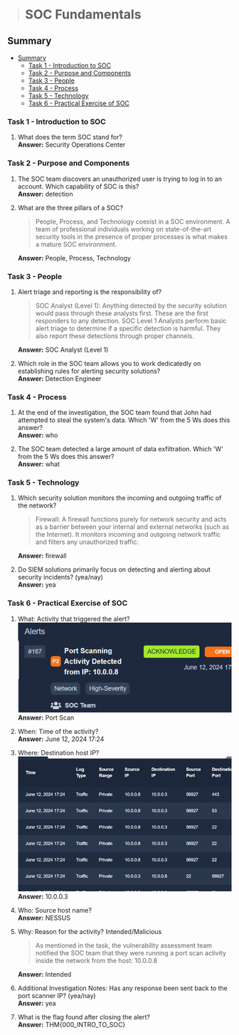 > # SOC Fundamentals

## Summary
- [Summary](#summary)
  - [Task 1 - Introduction to SOC](#task-1---introduction-to-soc)
  - [Task 2 - Purpose and Components](#task-2---purpose-and-components)
  - [Task 3 - People](#task-3---people)
  - [Task 4 - Process](#task-4---process)
  - [Task 5 - Technology](#task-5---technology)
  - [Task 6 - Practical Exercise of SOC](#task-6---practical-exercise-of-soc)

### Task 1 - Introduction to SOC
1. What does the term SOC stand for?<br>
    **Answer:** Security Operations Center

### Task 2 - Purpose and Components
1. The SOC team discovers an unauthorized user is trying to log in to an account. Which capability of SOC is this?<br>
    **Answer:** detection

1. What are the three pillars of a SOC?<br>
    > People, Process, and Technology coexist in a SOC environment. A team of professional individuals working on state-of-the-art security tools in the presence of proper processes is what makes a mature SOC environment.

    **Answer:** People, Process, Technology

### Task 3 - People
1. Alert triage and reporting is the responsibility of?<br>
    > SOC Analyst (Level 1): Anything detected by the security solution would pass through these analysts first. These are the first responders to any detection. SOC Level 1 Analysts perform basic alert triage to determine if a specific detection is harmful. They also report these detections through proper channels.

    **Answer:** SOC Analyst (Level 1)

1. Which role in the SOC team allows you to work dedicatedly on establishing rules for alerting security solutions?<br>
    **Answer:** Detection Engineer

### Task 4 - Process
1. At the end of the investigation, the SOC team found that John had attempted to steal the system's data. Which 'W' from the 5 Ws does this answer?<br>
    **Answer:** who

1. The SOC team detected a large amount of data exfiltration. Which 'W' from the 5 Ws does this answer?<br>
    **Answer:** what

### Task 5 - Technology
1. Which security solution monitors the incoming and outgoing traffic of the network?<br>
    > Firewall: A firewall functions purely for network security and acts as a barrier between your internal and external networks (such as the Internet). It monitors incoming and outgoing network traffic and filters any unauthorized traffic. 

    **Answer:** firewall

1. Do SIEM solutions primarily focus on detecting and alerting about security incidents? (yea/nay)<br>
    **Answer:** yea

### Task 6 - Practical Exercise of SOC
1. What: Activity that triggered the alert?<br>
    ![](images/1.png)<br>
    **Answer:** Port Scan

1. When: Time of the activity? <br>
    **Answer:** June 12, 2024 17:24

1. Where: Destination host IP? <br>
    ![](images/2.png)<br>
    **Answer:** 10.0.0.3

1. Who: Source host name?<br>
    **Answer:** NESSUS

1. Why: Reason for the activity? Intended/Malicious<br>
    > As mentioned in the task, the vulnerability assessment team notified the SOC team that they were running a port scan activity inside the network from the host: 10.0.0.8

    **Answer:** Intended

1. Additional Investigation Notes: Has any response been sent back to the port scanner IP? (yea/nay)<br>
    **Answer:** yea

1. What is the flag found after closing the alert?<br>
    **Answer:** THM{000_INTRO_TO_SOC}
